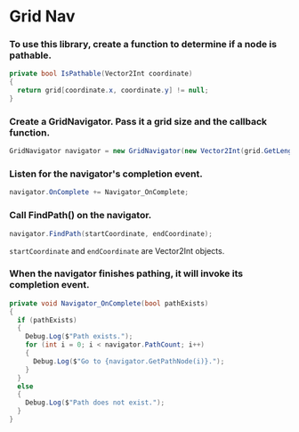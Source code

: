 # Grid Nav

### To use this library, create a function to determine if a node is pathable.

```c#
private bool IsPathable(Vector2Int coordinate)
{
  return grid[coordinate.x, coordinate.y] != null;
}
```



### Create a GridNavigator. Pass it a grid size and the callback function.

```c#
GridNavigator navigator = new GridNavigator(new Vector2Int(grid.GetLength(0), grid.GetLength(1)), IsPathable);
```



### Listen for the navigator's completion event.

```c#
navigator.OnComplete += Navigator_OnComplete;
```



### Call FindPath() on the navigator.

```c#
navigator.FindPath(startCoordinate, endCoordinate);
```



`startCoordinate` and `endCoordinate` are Vector2Int objects.



### When the navigator finishes pathing, it will invoke its completion event.

```c#
private void Navigator_OnComplete(bool pathExists)
{
  if (pathExists)
  {
    Debug.Log($"Path exists.");
    for (int i = 0; i < navigator.PathCount; i++)
    {
      Debug.Log($"Go to {navigator.GetPathNode(i)}.");
    }
  }
  else
  {
    Debug.Log($"Path does not exist.");
  }
}
```

